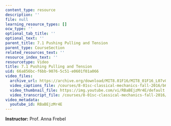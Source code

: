 ```yaml
---
content_type: resource
description: ''
file: null
learning_resource_types: []
ocw_type: ''
optional_tab_title: ''
optional_text: ''
parent_title: 7.1 Pushing Pulling and Tension
parent_type: CourseSection
related_resources_text: ''
resource_index_text: ''
resourcetype: Video
title: 7.1 Pushing Pulling and Tension
uid: 66a856bc-f6bb-9076-5c51-e0601f01a066
video_files:
  archive_url: https://archive.org/download/MIT8.01F16/MIT8_01F16_L07v01_360p.mp4
  video_captions_file: /courses/8-01sc-classical-mechanics-fall-2016/b620b4f7ebf25d118b5a1b27f475f134_RBaBEjzMr4E.vtt
  video_thumbnail_file: https://img.youtube.com/vi/RBaBEjzMr4E/default.jpg
  video_transcript_file: /courses/8-01sc-classical-mechanics-fall-2016/39256fd439428dc74585370597a0302e_RBaBEjzMr4E.pdf
video_metadata:
  youtube_id: RBaBEjzMr4E
---
```


**Instructor:** Prof. Anna Frebel